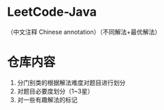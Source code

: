 # LeetCode-Java
（中文注释 Chinese annotation）（不同解法+最优解法）

# 仓库内容
1. 分门别类的根据解法难度对题目进行划分
2. 对题目必要度划分（1~3星）
3. 对一些有趣解法的标记
